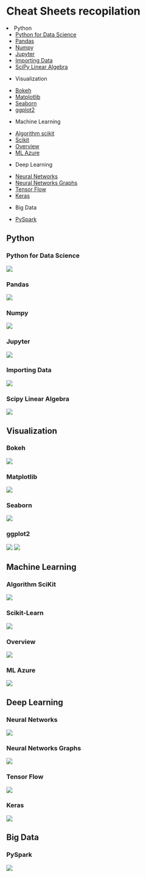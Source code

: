 
# Cheat Sheets recopilation

<div id="table-of-contents">
 

        
<li><a>Python</a>  

<ul> 
        <li><a href="#orgheadline1">Python for Data Science</a></li>
        <li><a href="#orgheadline2">Pandas</a></li>
        <li><a href="#orgheadline3">Numpy</a></li>
        <li><a href="#orgheadline4">Jupyter</a></li>
        <li><a href="#orgheadline5">Importing Data</a></li>             
        <li><a href="#orgheadline6">SciPy Linear Algebra</a></li>     
</ul>



* Visualization
<ul> 
        <li><a href="#orgheadline7">Bokeh</a></li>
        <li><a href="#orgheadline8">Matplotlib</a></li>
        <li><a href="#orgheadline9">Seaborn</a></li>  
        <li><a href="#orgheadline10">ggplot2</a></li>
</ul>



* Machine Learning
<ul> 
        <li><a href="#orgheadline11">Algorithm scikit</a></li>
        <li><a href="#orgheadline12">Scikit</a></li>
        <li><a href="#orgheadline13">Overview</a></li>  
        <li><a href="#orgheadline14">ML Azure</a></li>
</ul>

    
* Deep Learning
<ul> 
        <li><a href="#orgheadline15">Neural Networks</a></li>
        <li><a href="#orgheadline16">Neural Networks Graphs</a></li>
        <li><a href="#orgheadline17">Tensor Flow </a></li>  
        <li><a href="#orgheadline18">Keras</a></li>
</ul>


* Big Data
<ul> 
        <li><a href="#orgheadline19">PySpark</a></li>
</ul>
</div>


## Python

### Python for Data Science <a id="orgheadline1"></a>
<img src="images/Python/PythonforDataScience.png"/>

### Pandas <a id="orgheadline2"></a>
<img src="images/Python/Pandas.png"/>

### Numpy <a id="orgheadline3"></a>
<img src="images/Python/Numpy.png"/>

### Jupyter<a id="orgheadline4"></a>
<img src="images/Python/Jupyter.png"/>

### Importing Data <a id="orgheadline5"></a>
<img src="images/Python/Importing Data-1.png"/>

### Scipy Linear Algebra <a id="orgheadline6"></a>
<img src="images/Python/Scipy-LinearAlgebra.png">

## Visualization 

### Bokeh <a id="orgheadline7"></a>
<img src="images/visualization/Bokeh.png"/>

### Matplotlib<a id="orgheadline8"></a>
<img src="images/visualization/Matplotlib.png"/>

### Seaborn<a id="orgheadline9"></a>
<img src="images/visualization/Seaborn.png"/>

### ggplot2 <a id="orgheadline10"></a>
<img src="images/visualization/ggplot2.jpeg">
<img src="images/visualization/ggplot2_2.jpeg">

## Machine Learning 

### Algorithm SciKit <a id="orgheadline11"></a>
<img src="images/Machine Learning/ML Scikit-learn algorithm.png"/>

### Scikit-Learn <a id="orgheadline12"></a>
<img src="images/Machine Learning/Scikit-Learn.png"/>

### Overview<a id="orgheadline13"></a>
<img src="images/Machine Learning/Machine_learning_overview.png"/>

### ML Azure <a id="orgheadline14"></a>
<img src="images/Machine Learning/Machine learning Microsoft Azure.png"/>

## Deep Learning 

### Neural Networks  <a id="orgheadline15"></a>
<img src="images/Deep Learning/Neural_Networks.png"/>

### Neural Networks Graphs <a id="orgheadline16"></a>
<img src="images/Deep Learning/Neural_Network_Graphs.png"/>

### Tensor Flow<a id="orgheadline17"></a>
<img src="images/Deep Learning/TensorFLow.png"/>

### Keras <a id="orgheadline18"></a>
<img src="images/Deep Learning/Keras.jpeg"/>

## Big Data

### PySpark  <a id="orgheadline19"></a>
<img src="images/Big Data/Pyspark.jpeg"/>
